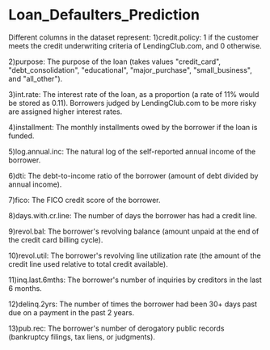# Loan_Defaulters_Prediction

Different columns in the dataset represent:
1)credit.policy: 1 if the customer meets the credit underwriting criteria of LendingClub.com, and 0 otherwise.

2)purpose: The purpose of the loan (takes values "credit_card", "debt_consolidation", "educational", "major_purchase", "small_business", and "all_other").

3)int.rate: The interest rate of the loan, as a proportion (a rate of 11% would be stored as 0.11). Borrowers judged by LendingClub.com to be more risky are assigned higher interest rates.

4)installment: The monthly installments owed by the borrower if the loan is funded.

5)log.annual.inc: The natural log of the self-reported annual income of the borrower.

6)dti: The debt-to-income ratio of the borrower (amount of debt divided by annual income).

7)fico: The FICO credit score of the borrower.

8)days.with.cr.line: The number of days the borrower has had a credit line.

9)revol.bal: The borrower's revolving balance (amount unpaid at the end of the credit card billing cycle).

10)revol.util: The borrower's revolving line utilization rate (the amount of the credit line used relative to total credit available).

11)inq.last.6mths: The borrower's number of inquiries by creditors in the last 6 months.

12)delinq.2yrs: The number of times the borrower had been 30+ days past due on a payment in the past 2 years.

13)pub.rec: The borrower's number of derogatory public records (bankruptcy filings, tax liens, or judgments).

